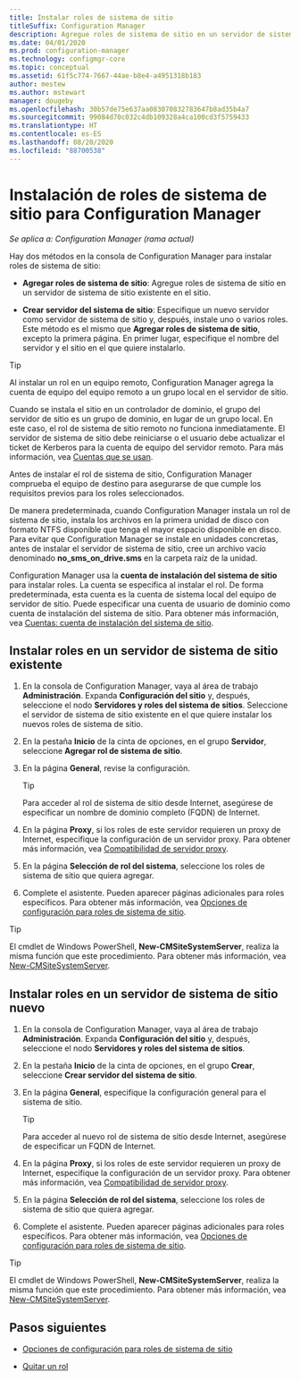 ```yaml
---
title: Instalar roles de sistema de sitio
titleSuffix: Configuration Manager
description: Agregue roles de sistema de sitio en un servidor de sistema de sitio nuevo o existente en el sitio.
ms.date: 04/01/2020
ms.prod: configuration-manager
ms.technology: configmgr-core
ms.topic: conceptual
ms.assetid: 61f5c774-7667-44ae-b8e4-a4951318b183
author: mestew
ms.author: mstewart
manager: dougeby
ms.openlocfilehash: 30b57de75e637aa083070832783647b8ad35b4a7
ms.sourcegitcommit: 99084d70c032c4db109328a4ca100cd3f5759433
ms.translationtype: HT
ms.contentlocale: es-ES
ms.lasthandoff: 08/20/2020
ms.locfileid: "88700538"
---
```

# <a name="install-site-system-roles-for-configuration-manager"></a>Instalación de roles de sistema de sitio para Configuration Manager

*Se aplica a: Configuration Manager (rama actual)*

Hay dos métodos en la consola de Configuration Manager para instalar roles de sistema de sitio:

- **Agregar roles de sistema de sitio**: Agregue roles de sistema de sitio en un servidor de sistema de sitio existente en el sitio.

- **Crear servidor del sistema de sitio**: Especifique un nuevo servidor como servidor de sistema de sitio y, después, instale uno o varios roles. Este método es el mismo que **Agregar roles de sistema de sitio**, excepto la primera página. En primer lugar, especifique el nombre del servidor y el sitio en el que quiere instalarlo.

> [!TIP]
> Al instalar un rol en un equipo remoto, Configuration Manager agrega la cuenta de equipo del equipo remoto a un grupo local en el servidor de sitio.
>
> Cuando se instala el sitio en un controlador de dominio, el grupo del servidor de sitio es un grupo de dominio, en lugar de un grupo local. En este caso, el rol de sistema de sitio remoto no funciona inmediatamente. El servidor de sistema de sitio debe reiniciarse o el usuario debe actualizar el ticket de Kerberos para la cuenta de equipo del servidor remoto. Para más información, vea [Cuentas que se usan](../../../plan-design/hierarchy/accounts.md).

Antes de instalar el rol de sistema de sitio, Configuration Manager comprueba el equipo de destino para asegurarse de que cumple los requisitos previos para los roles seleccionados.

De manera predeterminada, cuando Configuration Manager instala un rol de sistema de sitio, instala los archivos en la primera unidad de disco con formato NTFS disponible que tenga el mayor espacio disponible en disco. Para evitar que Configuration Manager se instale en unidades concretas, antes de instalar el servidor de sistema de sitio, cree un archivo vacío denominado **no_sms_on_drive.sms** en la carpeta raíz de la unidad.

Configuration Manager usa la **cuenta de instalación del sistema de sitio** para instalar roles. La cuenta se especifica al instalar el rol. De forma predeterminada, esta cuenta es la cuenta de sistema local del equipo de servidor de sitio. Puede especificar una cuenta de usuario de dominio como cuenta de instalación del sistema de sitio. Para obtener más información, vea [Cuentas: cuenta de instalación del sistema de sitio](../../../plan-design/hierarchy/accounts.md#site-system-installation-account).

## <a name="install-roles-on-an-existing-site-system-server"></a><a name="bkmk_addrole"></a> Instalar roles en un servidor de sistema de sitio existente

1. En la consola de Configuration Manager, vaya al área de trabajo **Administración**. Expanda **Configuración del sitio** y, después, seleccione el nodo **Servidores y roles del sistema de sitios**. Seleccione el servidor de sistema de sitio existente en el que quiere instalar los nuevos roles de sistema de sitio.

1. En la pestaña **Inicio** de la cinta de opciones, en el grupo **Servidor**, seleccione **Agregar rol de sistema de sitio**.

1. En la página **General**, revise la configuración.

    > [!TIP]
    >  Para acceder al rol de sistema de sitio desde Internet, asegúrese de especificar un nombre de dominio completo (FQDN) de Internet.

1. En la página **Proxy**, si los roles de este servidor requieren un proxy de Internet, especifique la configuración de un servidor proxy. Para obtener más información, vea [Compatibilidad de servidor proxy](../../../plan-design/network/proxy-server-support.md).

1. En la página **Selección de rol del sistema**, seleccione los roles de sistema de sitio que quiera agregar.

1. Complete el asistente. Pueden aparecer páginas adicionales para roles específicos. Para obtener más información, vea [Opciones de configuración para roles de sistema de sitio](configuration-options-for-site-system-roles.md).

> [!TIP]
> El cmdlet de Windows PowerShell, **New-CMSiteSystemServer**, realiza la misma función que este procedimiento. Para obtener más información, vea [New-CMSiteSystemServer](/powershell/module/configurationmanager/new-cmsitesystemserver?view=sccm-ps).

## <a name="install-roles-on-a-new-site-system-server"></a><a name="bkmk_createnew"></a> Instalar roles en un servidor de sistema de sitio nuevo

1. En la consola de Configuration Manager, vaya al área de trabajo **Administración**. Expanda **Configuración del sitio** y, después, seleccione el nodo **Servidores y roles del sistema de sitios**.

1. En la pestaña **Inicio** de la cinta de opciones, en el grupo **Crear**, seleccione **Crear servidor del sistema de sitio**.

1. En la página **General**, especifique la configuración general para el sistema de sitio.

    > [!TIP]
    > Para acceder al nuevo rol de sistema de sitio desde Internet, asegúrese de especificar un FQDN de Internet.

1. En la página **Proxy**, si los roles de este servidor requieren un proxy de Internet, especifique la configuración de un servidor proxy. Para obtener más información, vea [Compatibilidad de servidor proxy](../../../plan-design/network/proxy-server-support.md).

1. En la página **Selección de rol del sistema**, seleccione los roles de sistema de sitio que quiera agregar.

1. Complete el asistente. Pueden aparecer páginas adicionales para roles específicos. Para obtener más información, vea [Opciones de configuración para roles de sistema de sitio](configuration-options-for-site-system-roles.md).

> [!TIP]
> El cmdlet de Windows PowerShell, **New-CMSiteSystemServer**, realiza la misma función que este procedimiento. Para obtener más información, vea [New-CMSiteSystemServer](/powershell/module/configurationmanager/new-cmsitesystemserver?view=sccm-ps).

## <a name="next-steps"></a>Pasos siguientes

- [Opciones de configuración para roles de sistema de sitio](configuration-options-for-site-system-roles.md)

- [Quitar un rol](../install/uninstall-sites-and-hierarchies.md#bkmk_role)